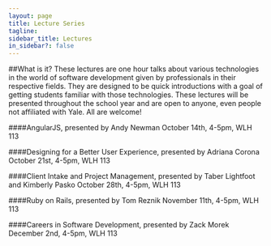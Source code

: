 ```yaml
---
layout: page
title: Lecture Series
tagline:
sidebar_title: Lectures
in_sidebar?: false
---
```


##What is it?
These lectures are one hour talks about various technologies in the world
of software development given by professionals in their respective fields. They are designed to be quick introductions with a goal of getting students familiar with those technologies. These lectures will be presented throughout the school year and are open to anyone, even people not affiliated with Yale. All are welcome!

####AngularJS, presented by Andy Newman
October 14th, 4-5pm, WLH 113 

####Designing for a Better User Experience, presented by Adriana Corona
October 21st, 4-5pm, WLH 113 

####Client Intake and Project Management, presented by Taber Lightfoot and Kimberly Pasko
October 28th, 4-5pm, WLH 113 

####Ruby on Rails, presented by Tom Reznik 
November 11th, 4-5pm, WLH 113 
 
####Careers in Software Development, presented by Zack Morek
December 2nd, 4-5pm, WLH 113 